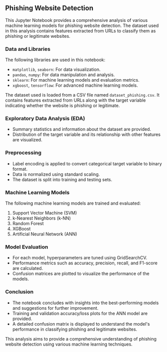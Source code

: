 ## Phishing Website Detection

This Jupyter Notebook provides a comprehensive analysis of various machine learning models for phishing website detection. The dataset used in this analysis contains features extracted from URLs to classify them as phishing or legitimate websites.

### Data and Libraries

The following libraries are used in this notebook:
- `matplotlib`, `seaborn`: For data visualization.
- `pandas`, `numpy`: For data manipulation and analysis.
- `sklearn`: For machine learning models and evaluation metrics.
- `xgboost`, `tensorflow`: For advanced machine learning models.

The dataset used is loaded from a CSV file named `dataset_phishing.csv`. It contains features extracted from URLs along with the target variable indicating whether the website is phishing or legitimate.

### Exploratory Data Analysis (EDA)

- Summary statistics and information about the dataset are provided.
- Distribution of the target variable and its relationship with other features are visualized.

### Preprocessing

- Label encoding is applied to convert categorical target variable to binary format.
- Data is normalized using standard scaling.
- The dataset is split into training and testing sets.

### Machine Learning Models

The following machine learning models are trained and evaluated:
1. Support Vector Machine (SVM)
2. k-Nearest Neighbors (k-NN)
3. Random Forest
4. XGBoost
5. Artificial Neural Network (ANN)

### Model Evaluation

- For each model, hyperparameters are tuned using GridSearchCV.
- Performance metrics such as accuracy, precision, recall, and F1-score are calculated.
- Confusion matrices are plotted to visualize the performance of the models.

### Conclusion

- The notebook concludes with insights into the best-performing models and suggestions for further improvement.
- Training and validation accuracy/loss plots for the ANN model are provided.
- A detailed confusion matrix is displayed to understand the model's performance in classifying phishing and legitimate websites.

This analysis aims to provide a comprehensive understanding of phishing website detection using various machine learning techniques.
